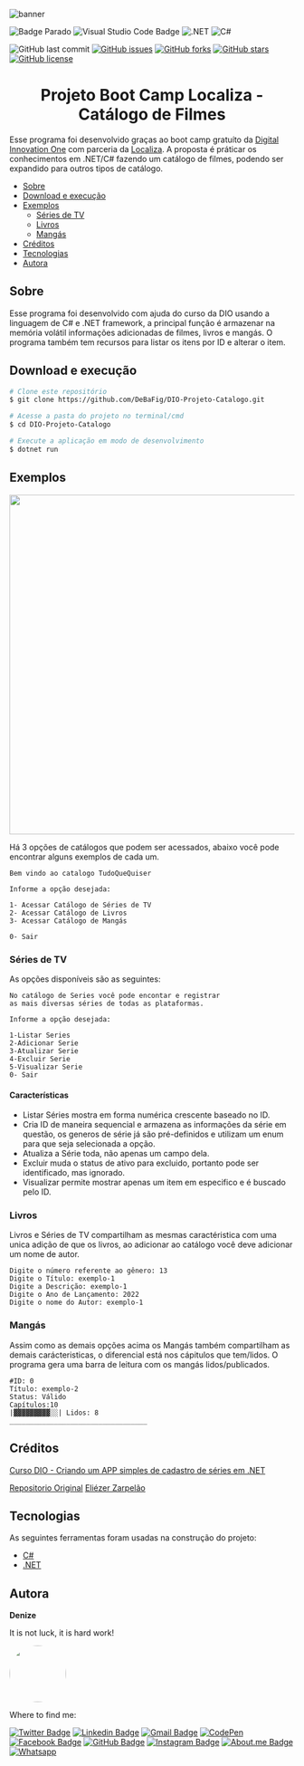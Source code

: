 ![banner](https://user-images.githubusercontent.com/46844031/163735676-99c480cf-4fe9-48a3-84ad-aa75a09c6c61.jpg)


![Badge Parado](http://img.shields.io/static/v1?label=STATUS&message=Parado&color=red&style=for-the-badge)  ![Visual Studio Code Badge](https://img.shields.io/badge/Visual_Studio_Code-0078D4?style=for-the-badge&logo=visual%20studio%20code&logoColor=white)  ![.NET](https://img.shields.io/badge/.NET-512BD4?style=for-the-badge&logo=dotnet&logoColor=white)  ![C#](https://img.shields.io/badge/C%23-239120?style=for-the-badge&logo=c-sharp&logoColor=white)


![GitHub last commit](https://img.shields.io/github/last-commit/DeBaFig/DIO-Projeto-Catalogo)  [![GitHub issues](https://img.shields.io/github/issues/DeBaFig/DIO-Projeto-Catalogo)](https://github.com/DeBaFig/DIO-Projeto-Catalogo/issues) [![GitHub forks](https://img.shields.io/github/forks/DeBaFig/DIO-Projeto-Catalogo)](https://github.com/DeBaFig/DIO-Projeto-Catalogo/network) [![GitHub stars](https://img.shields.io/github/stars/DeBaFig/DIO-Projeto-Catalogo)](https://github.com/DeBaFig/DIO-Projeto-Catalogo/stargazers) [![GitHub license](https://img.shields.io/github/license/DeBaFig/DIO-Projeto-Catalogo)](https://github.com/DeBaFig/DIO-Projeto-Catalogo/blob/main/LICENSE) 

<h1 align="center">Projeto Boot Camp Localiza - Catálogo de Filmes</h1>

Esse programa foi desenvolvido graças ao boot camp gratuíto da [Digital Innovation One](https://www.dio.me/) com parceria da [Localiza](https://www.localiza.com/brasil/pt-br). A proposta é práticar os conhecimentos em .NET/C# fazendo um catálogo de filmes, podendo ser expandido para outros tipos de catálogo. 

<!--ts-->
   * [Sobre](#sobre)
   * [Download e execução](#download-e-execução)
   * [Exemplos](#exemplos)
      * [Séries de TV](#séries-de-tv)
      * [Livros](#livros)
      * [Mangás](#mangás)
   * [Créditos](#créditos)
   * [Tecnologias](#tecnologias)
   * [Autora](#autora)
<!--te-->


## Sobre

Esse programa foi desenvolvido com ajuda do curso da DIO usando a linguagem de C# e .NET framework, a principal função é armazenar na memória volátil informações adicionadas de filmes, livros e mangás. O programa também tem recursos para listar os itens por ID e alterar o item.

## Download e execução

```bash
# Clone este repositório
$ git clone https://github.com/DeBaFig/DIO-Projeto-Catalogo.git

# Acesse a pasta do projeto no terminal/cmd
$ cd DIO-Projeto-Catalogo

# Execute a aplicação em modo de desenvolvimento
$ dotnet run
```
## Exemplos
<p align="center">
  <img src="https://user-images.githubusercontent.com/46844031/163734478-21d66466-afc2-4e55-b287-d1a1405909f6.gif" width="600"/>
</p>

Há 3 opções de catálogos que podem ser acessados, abaixo você pode encontrar alguns exemplos de cada um.

````
Bem vindo ao catalogo TudoQueQuiser

Informe a opção desejada:

1- Acessar Catálogo de Séries de TV
2- Acessar Catálogo de Livros
3- Acessar Catálogo de Mangás

0- Sair

````

### Séries de TV

As opções disponíveis são as seguintes: 

````
No catálogo de Series você pode encontar e registrar
as mais diversas séries de todas as plataformas.

Informe a opção desejada:

1-Listar Series
2-Adicionar Serie
3-Atualizar Serie
4-Excluir Serie
5-Visualizar Serie
0- Sair
````

#### Características

- Listar Séries mostra em forma numérica crescente baseado no ID.
- Cria ID de maneira sequencial e armazena as informações da série em questão, os generos de série já são pré-definidos e utilizam um enum para que seja selecionada a opção.
- Atualiza a Série toda, não apenas um campo dela.
- Excluir muda o status de ativo para excluido, portanto pode ser identificado, mas ignorado.
- Visualizar permite mostrar apenas um item em especifico e é buscado pelo ID.

### Livros

Livros e Séries de TV compartilham as mesmas caractéristica com uma unica adição de que os livros, ao adicionar ao catálogo você deve adicionar um nome de autor.

````
Digite o número referente ao gênero: 13
Digite o Título: exemplo-1
Digite a Descrição: exemplo-1
Digite o Ano de Lançamento: 2022
Digite o nome do Autor: exemplo-1

````

### Mangás

Assim como as demais opções acima os Mangás também compartilham as demais carácteristicas, o diferencial está nos cápitulos que tem/lidos. O programa gera uma barra de leitura com os mangás lidos/publicados.

````
#ID: 0
Título: exemplo-2
Status: Válido
Capítulos:10
|▓▓▓▓▓▓▓▓▓░░| Lidos: 8
__________________________________

````

## Créditos

[Curso DIO - 
Criando um APP simples de cadastro de séries em .NET](https://web.dio.me/)

[Repositorio Original](https://github.com/elizarp/dio-dotnet-poo-lab-2)
[Eliézer Zarpelão](https://github.com/eduardolfelix/dio-cad-series-filmes-simples.NET)

## Tecnologias

As seguintes ferramentas foram usadas na construção do projeto:

- [C#](https://docs.microsoft.com/bs-latn-ba/dotnet/csharp/)
- [.NET](https://docs.microsoft.com/en-us/dotnet/fundamentals/)

## Autora

**Denize**

It is not luck, it is hard work!

<img style="border-radius: 50%;" src="https://user-images.githubusercontent.com/46844031/163518939-915f6e15-200a-4e9c-9f54-9bee6beec89b.jpg" width="100px;" alt=""/>

Where to find me:

[![Twitter Badge](https://img.shields.io/badge/Twitter-1DA1F2?style=for-the-badge&logo=twitter&logoColor=white)](https://twitter.com/Dbassi91)   [![Linkedin Badge](https://img.shields.io/badge/LinkedIn-0077B5?style=for-the-badge&logo=linkedin&logoColor=white)](https://www.linkedin.com/in/dbfigueiredo/)   [![Gmail Badge](	https://img.shields.io/badge/Gmail-D14836?style=for-the-badge&logo=gmail&logoColor=white)](mailto:denize.f.bassi@gmail.com)   [![CodePen](https://img.shields.io/badge/Codepen-000000?style=for-the-badge&logo=codepen&logoColor=white)](https://codepen.io/debafig)   
[![Facebook Badge](https://img.shields.io/badge/Facebook-1877F2?style=for-the-badge&logo=facebook&logoColor=white)](https://www.facebook.com/d.bassi91/)   [![GitHub Badge](https://img.shields.io/badge/GitHub-100000?style=for-the-badge&logo=github&logoColor=white)](https://github.com/DeBaFig)   [![Instagram Badge](https://img.shields.io/badge/Instagram-E4405F?style=for-the-badge&logo=instagram&logoColor=white)](https://www.instagram.com/bassidenize/)   [![About.me Badge](https://img.shields.io/badge/website-000000?style=for-the-badge&logo=About.me&logoColor=white)](https://about.me/denizefigueiredo/getstarted)   [![Whatsapp](https://img.shields.io/badge/WhatsApp-25D366?style=for-the-badge&logo=whatsapp&logoColor=white)](https://wa.me/qr/VMVHOV7CIFHYP1)
